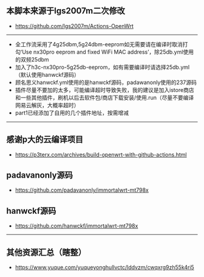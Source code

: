 ## 本脚本来源于lgs2007m二次修改
- https://github.com/lgs2007m/Actions-OpenWrt
- -------
- 全工作流采用了4g25dbm,5g24dbm-eeprom如无需要请在编译时取消打勾‘Use nx30pro eeprom and fixed WiFi MAC address’，除25db.yml使用的双频25dbm
- 加入了h3c-nx30pro-5g25db-eeprom，如有需要编译时请选择25db.yml（默认使用hanwckf源码）
- 顾名思义hanwckf.yml使用的是hanwckf源码，padawanonly使用的237源码
- 插件尽量不要加的太多，可能编译超时导致失败，我的建议是加入istore商店和一些其他插件，刷机以后去软件包/商店下载安装/使用.run（尽量不要编译网易云解灰，大概率超时）
- part1已经添加了自用的几个插件地址，按需增减
- -------
## 感谢p大的云编译项目
- https://p3terx.com/archives/build-openwrt-with-github-actions.html
## padavanonly源码
- https://github.com/padavanonly/immortalwrt-mt798x
## hanwckf源码
- https://github.com/hanwckf/immortalwrt-mt798x
- -------
## 其他资源汇总（瞎整）
- https://www.yuque.com/yuqueyonghullvctc/lddvzm/cwqxrg9zh55k4ri5
